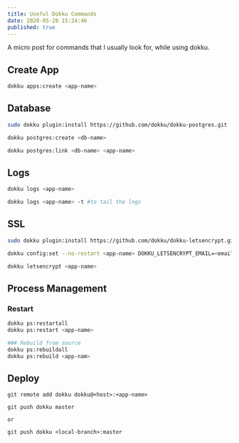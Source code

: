 ```yaml
---
title: Useful Dokku Commands
date: 2020-05-28 15:24:46
published: true
---
```


A micro post for commands that I usually look for, while using dokku.

## Create App

```bash
dokku apps:create <app-name>
```

## Database

```bash
sudo dokku plugin:install https://github.com/dokku/dokku-postgres.git

dokku postgres:create <db-name>

dokku postgres:link <db-name> <app-name>

```

## Logs

```bash
dokku logs <app-name>

dokku logs <app-name> -t #to tail the logs

```

## SSL

```bash
sudo dokku plugin:install https://github.com/dokku/dokku-letsencrypt.git

dokku config:set --no-restart <app-name> DOKKU_LETSENCRYPT_EMAIL=<email>

dokku letsencrypt <app-name>
```

## Process Management

### Restart

```bash
dokku ps:restartall
dokku ps:restart <app-name>
```

```bash
### Rebuild from source
dokku ps:rebuildall
dokku ps:rebuild <app-nam>
```

## Deploy

```
git remote add dokku dokku@<host>:<app-name>

git push dokku master

or

git push dokku <local-branch>:master
```
